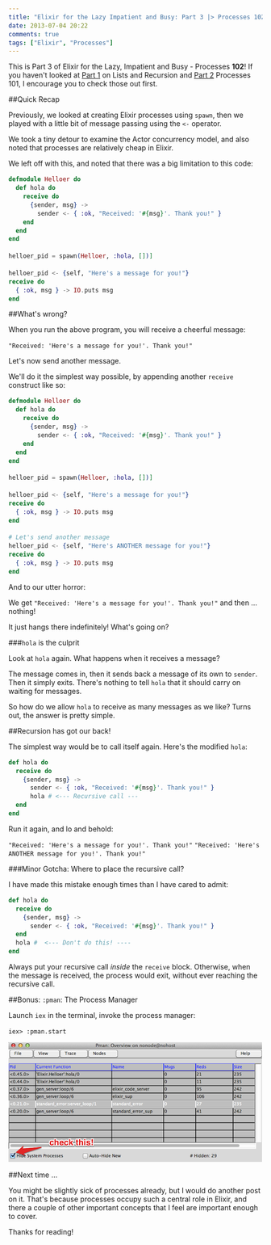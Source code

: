 ```yaml
---
title: "Elixir for the Lazy Impatient and Busy: Part 3 |> Processes 102"
date: 2013-07-04 20:22
comments: true
tags: ["Elixir", "Processes"]
---
```


This is Part 3 of Elixir for the Lazy, Impatient and Busy - Processes __102__! If you haven't looked at [Part 1](/blog/2013/06/13/elixir-for-the-lazy-impatient-and-busy-lists-and-recursion/) on Lists and Recursion and [Part 2](/blog/2013/06/25/elixir-for-the-lazy-impatient-and-busy-part-2-processes-101/) Processes 101, I encourage you to check those out first.

##Quick Recap

Previously, we looked at creating Elixir processes using `spawn`, then we played with a little bit of message passing using the `<-` operator. 

We took a tiny detour to examine the Actor concurrency model, and also noted that processes are relatively cheap in Elixir.

We left off with this, and noted that there was a big limitation to this code:

```elixir
defmodule Helloer do
  def hola do
    receive do
      {sender, msg} ->
        sender <- { :ok, "Received: '#{msg}'. Thank you!" }
    end
  end
end

helloer_pid = spawn(Helloer, :hola, [])]

helloer_pid <- {self, "Here's a message for you!"}
receive do
  { :ok, msg } -> IO.puts msg
end
```

##What's wrong?

When you run the above program, you will receive a cheerful message: 

`"Received: 'Here's a message for you!'. Thank you!"`

Let's now send another message. 

We'll do it the simplest way possible, by appending another `receive` construct like so:

```elixir
defmodule Helloer do
  def hola do
    receive do
      {sender, msg} ->
        sender <- { :ok, "Received: '#{msg}'. Thank you!" }
    end
  end
end

helloer_pid = spawn(Helloer, :hola, [])]

helloer_pid <- {self, "Here's a message for you!"}
receive do
  { :ok, msg } -> IO.puts msg
end

# Let's send another message
helloer_pid <- {self, "Here's ANOTHER message for you!"}
receive do
  { :ok, msg } -> IO.puts msg
end
```

And to our utter horror: 

We get `"Received: 'Here's a message for you!'. Thank you!"` and then … nothing! 

It just hangs there indefinitely! What's going on?

###`hola` is the culprit

Look at `hola` again. What happens when it receives a message? 

The message comes in, then it sends back a message of its own to `sender`. Then it simply exits. There's nothing to tell `hola` that it should carry on waiting for messages.

So how do we allow `hola` to receive as many messages as we like? Turns out, the answer is pretty simple.

##Recursion has got our back!

The simplest way would be to call itself again. Here's the modified `hola`:

```elixir
def hola do
  receive do
    {sender, msg} ->
      sender <- { :ok, "Received: '#{msg}'. Thank you!" }
      hola # <--- Recursive call ---
  end
end
```

Run it again, and lo and behold:

`"Received: 'Here's a message for you!'. Thank you!"`
`"Received: 'Here's ANOTHER message for you!'. Thank you!"`

###Minor Gotcha: Where to place the recursive call?

I have made this mistake enough times than I have cared to admit:

```elixir
def hola do
  receive do
    {sender, msg} ->
      sender <- { :ok, "Received: '#{msg}'. Thank you!" }
  end
  hola #  <--- Don't do this! ----
end
```

Always put your recursive call _inside_ the `receive` block. Otherwise, when the message is received, the process would exit, without ever reaching the recursive call. 

##Bonus: `:pman`: The Process Manager

Launch `iex` in the terminal, invoke the process manager:

`iex> :pman.start`

![](/images/pman.png)

##Next time …

You might be slightly sick of processes already, but I would do another post on it. That's because processes occupy such a central role in Elixir, and there a couple of other important concepts that I feel are important enough to cover.

Thanks for reading!

